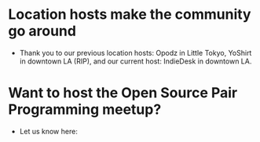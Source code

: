 # Location hosts make the community go around 
- Thank you to our previous location hosts: Opodz in Little Tokyo, YoShirt in downtown LA (RIP), and our current host: IndieDesk in downtown LA.

# Want to host the Open Source Pair Programming meetup?
- Let us know here:
